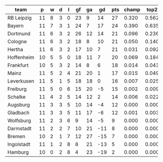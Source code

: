 |    team    | p  | w | d | l | gf | ga | gd  | pts | champ | top2  | top3  | top4  |  5-7  | bot4  | bot3  | bot2  |
|------------|----|---|---|---|----|----|-----|-----|-------|-------|-------|-------|-------|-------|-------|-------|
| RB Leipzig | 11 | 8 | 3 | 0 | 23 |  9 |  14 |  27 | 0.320 | 0.562 | 0.724 | 0.834 | 0.130 | 0.000 | 0.000 | 0.000|
| Bayern     | 11 | 7 | 3 | 1 | 24 |  7 |  17 |  24 | 0.390 | 0.635 | 0.775 | 0.860 | 0.114 | 0.000 | 0.000 | 0.000|
| Dortmund   | 11 | 6 | 3 | 2 | 26 | 12 |  14 |  21 | 0.096 | 0.236 | 0.394 | 0.534 | 0.295 | 0.001 | 0.000 | 0.000|
| Cologne    | 11 | 6 | 3 | 2 | 18 |  8 |  10 |  21 | 0.050 | 0.140 | 0.261 | 0.395 | 0.331 | 0.005 | 0.002 | 0.000|
| Hertha     | 11 | 6 | 3 | 2 | 17 | 10 |   7 |  21 | 0.031 | 0.092 | 0.184 | 0.299 | 0.351 | 0.007 | 0.003 | 0.000|
| Hoffenheim | 10 | 5 | 5 | 0 | 18 | 11 |   7 |  20 | 0.069 | 0.184 | 0.319 | 0.448 | 0.320 | 0.003 | 0.001 | 0.000|
| Frankfurt  | 10 | 5 | 3 | 2 | 14 |  8 |   6 |  18 | 0.014 | 0.043 | 0.096 | 0.166 | 0.301 | 0.024 | 0.010 | 0.003|
| Mainz      | 11 | 5 | 2 | 4 | 21 | 20 |   1 |  17 | 0.015 | 0.049 | 0.104 | 0.179 | 0.308 | 0.021 | 0.009 | 0.002|
| Leverkusen | 11 | 5 | 1 | 5 | 18 | 18 |   0 |  16 | 0.007 | 0.025 | 0.054 | 0.102 | 0.251 | 0.037 | 0.017 | 0.006|
| Freiburg   | 11 | 5 | 0 | 6 | 15 | 20 |  -5 |  15 | 0.002 | 0.009 | 0.023 | 0.048 | 0.167 | 0.088 | 0.041 | 0.016|
| Schalke    | 11 | 4 | 2 | 5 | 14 | 12 |   2 |  14 | 0.006 | 0.022 | 0.054 | 0.106 | 0.255 | 0.039 | 0.017 | 0.006|
| Augsburg   | 11 | 3 | 3 | 5 | 10 | 14 |  -4 |  12 | 0.000 | 0.000 | 0.003 | 0.007 | 0.044 | 0.300 | 0.181 | 0.088|
| Gladbach   | 11 | 3 | 3 | 5 | 11 | 17 |  -6 |  12 | 0.001 | 0.003 | 0.008 | 0.019 | 0.084 | 0.201 | 0.111 | 0.048|
| Wolfsburg  | 11 | 2 | 3 | 6 |  9 | 14 |  -5 |   9 | 0.000 | 0.000 | 0.000 | 0.001 | 0.013 | 0.539 | 0.377 | 0.216|
| Darmstadt  | 11 | 2 | 2 | 7 | 10 | 21 | -11 |   8 | 0.000 | 0.000 | 0.001 | 0.001 | 0.011 | 0.586 | 0.426 | 0.249|
| Bremen     | 10 | 2 | 1 | 7 | 12 | 27 | -15 |   7 | 0.000 | 0.000 | 0.000 | 0.003 | 0.023 | 0.449 | 0.304 | 0.168|
| Ingolstadt | 11 | 1 | 2 | 8 |  8 | 21 | -13 |   5 | 0.000 | 0.000 | 0.000 | 0.000 | 0.002 | 0.816 | 0.701 | 0.537|
| Hamburg    | 10 | 0 | 2 | 8 |  4 | 23 | -19 |   2 | 0.000 | 0.000 | 0.000 | 0.000 | 0.001 | 0.885 | 0.801 | 0.662|
